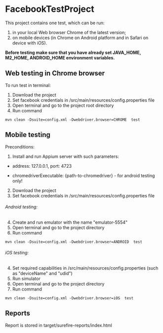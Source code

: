 # FacebookTestProject

This project contains one test, which can be run:
1) in your local Web browser Chrome of the latest version;
2) on mobile devices (in Chrome on Android platform and in Safari on device with iOS).

**Before testing make sure that you have already set JAVA_HOME, M2_HOME, ANDROID_HOME environment variables.**

## Web testing in Chrome browser 

To run test in terminal:
1. Download the project
2. Set facebook credentials in /src/main/resources/config.properties file
3. Open terminal and go to the project root directory
4. Run command 

`mvn clean -Dsuite=config.xml -Dwebdriver.browser=CHROME  test`


## Mobile testing
Preconditions: 
1. Install and run Appium server with such parameters: 

  - address: 127.0.0.1, port: 4723

  - chromedriverExecutable: {path-to-chromedriver} - for android testing only!

2. Download the project
3. Set facebook credentials in /src/main/resources/config.properties file


###### Android testing:
4. Create and run emulator with the name "emulator-5554"
5. Open terminal and go to the project directory
6. Run command 

`mvn clean -Dsuite=config.xml -Dwebdriver.browser=ANDROID  test`

###### iOS testing:
4. Set required capabilities in /src/main/resources/config.properties (such as "deviceName" and "udid")
5. Run simulator
6. Open terminal and go to the project directory
7. Run command 

`mvn clean -Dsuite=config.xml -Dwebdriver.browser=iOS  test`


## Reports
Report is stored in target/surefire-reports/index.html 
